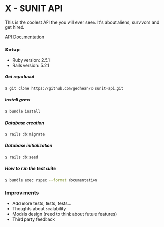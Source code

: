 # X - SUNIT API

This is the coolest API the you will ever seen. It's about aliens, survivors and get hired.

[API Documentation](https://documenter.getpostman.com/view/5362958/RWgwSGd5)


### Setup

* Ruby version: 2.5.1
* Rails version: 5.2.1

##### Get repo local
```sh
$ git clone https://github.com/gedhean/x-sunit-api.git
```
##### Install gems
```sh
$ bundle install
```
##### Database creation
```sh
$ rails db:migrate 
```
##### Database initialization
```sh
$ rails db:seed
```
##### How to run the test suite
```sh
$ bundle exec rspec --format documentation
```

### Improviments

- Add more tests, tests, tests...
- Thoughts about scalability
- Models design (need to think about future features)
- Third party feedback